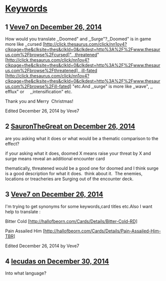 # [Keywords](https://community.fantasyflightgames.com/topic/129932-keywords/)

## 1 [Veve7 on December 26, 2014](https://community.fantasyflightgames.com/topic/129932-keywords/?do=findComment&comment=1381708)

How would you translate ,,Doomed" and ,,Surge"?,,Doomed" is in game more like ,,cursed [http://click.thesaurus.com/click/nn1ov4?clkpage=the&clksite=thes&clkld=0&clkdest=http%3A%2F%2Fwww.thesaurus.com%2Fbrowse%2Fcursed]",,,threatened" [http://click.thesaurus.com/click/nn1ov4?clkpage=the&clksite=thes&clkld=0&clkdest=http%3A%2F%2Fwww.thesaurus.com%2Fbrowse%2Fthreatened],,,ill-fated [http://click.thesaurus.com/click/nn1ov4?clkpage=the&clksite=thes&clkld=0&clkdest=http%3A%2F%2Fwww.thesaurus.com%2Fbrowse%2Fill-fated] "etc.And ,,surge" is more like ,,wave", ,,   efflux" or     ,,intensification" etc.

Thank you and Merry  Christmas!

Edited December 26, 2014 by Veve7

## 2 [SauronTheGreat on December 26, 2014](https://community.fantasyflightgames.com/topic/129932-keywords/?do=findComment&comment=1381803)

are you asking what it does or what would be a thematic comparison to the effect?

if your asking what it does, doomed X means raise your threat by X and surge means reveal an additional encounter card

thematically, threatened would be a good one for doomed and I think surge is a good description for what it does.  think about it.  The enemies, locations or treacheries are Surging out of the encounter deck.

## 3 [Veve7 on December 26, 2014](https://community.fantasyflightgames.com/topic/129932-keywords/?do=findComment&comment=1382117)

I'm trying to get synonyms for some keywords,card titles etc.Also I want help to translate :

Bitter Cold [http://hallofbeorn.com/Cards/Details/Bitter-Cold-RD]

Pain Assailed Him [http://hallofbeorn.com/Cards/Details/Pain-Assailed-Him-TBR]

Edited December 26, 2014 by Veve7

## 4 [lecudas on December 30, 2014](https://community.fantasyflightgames.com/topic/129932-keywords/?do=findComment&comment=1385690)

Into what language?

